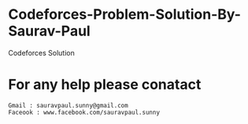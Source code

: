 # Codeforces-Problem-Solution-By-Saurav-Paul
Codeforces Solution
 # For any help please conatact
    Gmail : sauravpaul.sunny@gmail.com
    Faceook : www.facebook.com/sauravpaul.sunny
